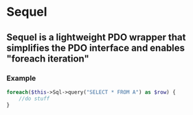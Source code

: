 # Sequel
## Sequel is a lightweight PDO wrapper that simplifies the PDO interface and enables "foreach iteration"

### Example
```php
foreach($this->Sql->query("SELECT * FROM A") as $row) {
    //do stuff
}
```

